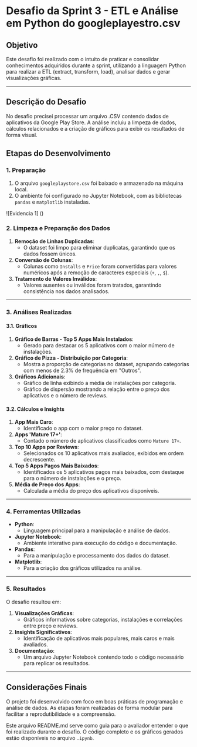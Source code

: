 # Desafio da Sprint 3 - ETL e Análise em Python do googleplayestro.csv

## Objetivo
Este desafio foi realizado com o intuito de praticar e consolidar conhecimentos adquiridos durante a sprint, utilizando a linguagem Python para realizar a ETL (extract, transform, load), analisar dados e gerar visualizações gráficas.

---

## Descrição do Desafio
No desafio precisei processar um arquivo .CSV contendo dados de aplicativos da Google Play Store. A análise incluiu a limpeza de dados, cálculos relacionados e a criação de gráficos para exibir os resultados de forma visual.

## Etapas do Desenvolvimento

### 1. Preparação
1. O arquivo `googleplaystore.csv` foi baixado e armazenado na máquina local.
2. O ambiente foi configurado no Jupyter Notebook, com as bibliotecas `pandas` e `matplotlib` instaladas.

![Evidencia 1] ()

### 2. Limpeza e Preparação dos Dados
1. **Remoção de Linhas Duplicadas**:
   - O dataset foi limpo para eliminar duplicatas, garantindo que os dados fossem únicos.
2. **Conversão de Colunas**:
   - Colunas como `Installs` e `Price` foram convertidas para valores numéricos após a remoção de caracteres especiais (`+`, `,`, `$`).
3. **Tratamento de Valores Inválidos**:
   - Valores ausentes ou inválidos foram tratados, garantindo consistência nos dados analisados.

---

### 3. Análises Realizadas

#### 3.1. Gráficos
1. **Gráfico de Barras - Top 5 Apps Mais Instalados**:
   - Gerado para destacar os 5 aplicativos com o maior número de instalações.
2. **Gráfico de Pizza - Distribuição por Categoria**:
   - Mostra a proporção de categorias no dataset, agrupando categorias com menos de 2.3% de frequência em "Outros".
3. **Gráficos Adicionais**:
   - Gráfico de linha exibindo a média de instalações por categoria.
   - Gráfico de dispersão mostrando a relação entre o preço dos aplicativos e o número de reviews.

#### 3.2. Cálculos e Insights
1. **App Mais Caro**:
   - Identificado o app com o maior preço no dataset.
2. **Apps 'Mature 17+'**:
   - Contado o número de aplicativos classificados como `Mature 17+`.
3. **Top 10 Apps por Reviews**:
   - Selecionados os 10 aplicativos mais avaliados, exibidos em ordem decrescente.
4. **Top 5 Apps Pagos Mais Baixados**:
   - Identificados os 5 aplicativos pagos mais baixados, com destaque para o número de instalações e o preço.
5. **Média de Preço dos Apps**:
   - Calculada a média do preço dos aplicativos disponíveis.

---

### 4. Ferramentas Utilizadas
- **Python**:
  - Linguagem principal para a manipulação e análise de dados.
- **Jupyter Notebook**:
  - Ambiente interativo para execução do código e documentação.
- **Pandas**:
  - Para a manipulação e processamento dos dados do dataset.
- **Matplotlib**:
  - Para a criação dos gráficos utilizados na análise.

---

### 5. Resultados
O desafio resultou em:
1. **Visualizações Gráficas**:
   - Gráficos informativos sobre categorias, instalações e correlações entre preço e reviews.
2. **Insights Significativos**:
   - Identificação de aplicativos mais populares, mais caros e mais avaliados.
3. **Documentação**:
   - Um arquivo Jupyter Notebook contendo todo o código necessário para replicar os resultados.

---

## Considerações Finais
O projeto foi desenvolvido com foco em boas práticas de programação e análise de dados. As etapas foram realizadas de forma modular para facilitar a reprodutibilidade e a compreensão.

Este arquivo README.md serve como guia para o avaliador entender o que foi realizado durante o desafio. O código completo e os gráficos gerados estão disponíveis no arquivo `.ipynb`.